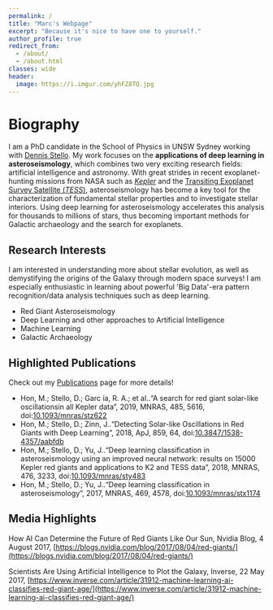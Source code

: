 ```yaml
---
permalink: /
title: "Marc's Webpage"
excerpt: "Because it's nice to have one to yourself."
author_profile: true
redirect_from: 
  - /about/
  - /about.html
classes: wide
header:
  image: https://i.imgur.com/yhFZ8TQ.jpg
---
```



Biography
======
I am a PhD candidate in the School of Physics in UNSW Sydney working with [Dennis Stello](https://research.unsw.edu.au/people/associate-professor-dennis-stello). My work focuses on the **applications of deep learning in asteroseismology**, which combines two very exciting research fields: artificial intelligence and astronomy. With great strides in recent exoplanet-hunting missions from NASA such as [_Kepler_](https://www.nasa.gov/mission_pages/kepler/main/index.html) and the [Transiting Exoplanet Survey Satellite (_TESS_)](https://www.nasa.gov/tess-transiting-exoplanet-survey-satellite), asteroseismology has become a key tool for the characterization of fundamental stellar properties and to investigate stellar interiors. Using deep learning for asteroseismology accelerates this analysis for thousands to millions of stars, thus becoming important methods for Galactic archaeology and the search for exoplanets. 


Research Interests
------
I am interested in understanding more about stellar evolution, as well as demystifying the origins of the Galaxy through modern space surveys! I am especially enthusiastic in learning about powerful 'Big Data'-era pattern recognition/data analysis techniques such as deep learning.

* Red Giant Asteroseismology
* Deep Learning and other approaches to Artificial Intelligence
* Machine Learning
* Galactic Archaeology

Highlighted Publications
------
Check out my [Publications](https://mtyhon.github.io/publications/) page for more details!

* Hon, M.; Stello, D.; Garc ́ıa, R. A.; et al..“A search for red giant solar-like oscillationsin all Kepler data”, 2019, MNRAS, 485, 5616, doi:[10.1093/mnras/stz622](https://doi.org/10.1093/mnras/stz622)
* Hon, M.; Stello, D.; Zinn, J..“Detecting Solar-like Oscillations in Red Giants with Deep Learning”, 2018, ApJ, 859, 64, doi:[10.3847/1538-4357/aabfdb](https://doi.org/10.3847/1538-4357/aabfdb)
* Hon, M.; Stello, D.; Yu, J..“Deep learning classification in asteroseismology using an improved neural network: results on 15000 Kepler red giants and applications to K2 and TESS data”, 2018, MNRAS, 476, 3233, doi:[10.1093/mnras/sty483](10.1093/mnras/sty483)
* Hon, M.; Stello, D.; Yu, J..“Deep learning classification in asteroseismology”, 2017, MNRAS, 469, 4578, doi:[10.1093/mnras/stx1174](10.1093/mnras/stx1174)

Media Highlights
------
How AI Can Determine the Future of Red Giants Like Our Sun, Nvidia Blog, 4 August 2017, [https://blogs.nvidia.com/blog/2017/08/04/red-giants/](https://blogs.nvidia.com/blog/2017/08/04/red-giants/)

Scientists Are Using Artificial Intelligence to Plot the Galaxy, Inverse, 22 May 2017, [https://www.inverse.com/article/31912-machine-learning-ai-classifies-red-giant-age/](https://www.inverse.com/article/31912-machine-learning-ai-classifies-red-giant-age/)


